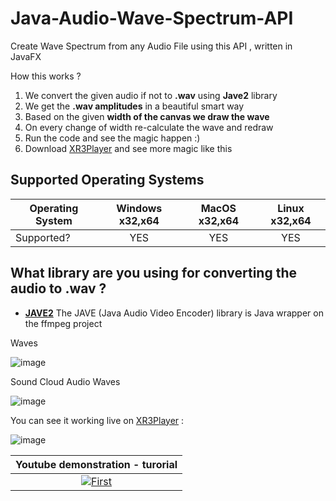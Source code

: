 # Java-Audio-Wave-Spectrum-API
Create Wave Spectrum from any Audio File using this API , written in JavaFX

How this works ?

1) We convert the given audio if not to **.wav** using **Jave2** library
2) We get the **.wav amplitudes** in a beautiful smart way
3) Based on the given **width of the canvas we draw the wave**
4) On every change of width re-calculate the wave and redraw
5) Run the code and see the magic happen :)
6) Download [XR3Player](https://github.com/goxr3plus/XR3Player) and see more magic like this 

## Supported Operating Systems

| Operating System | Windows x32,x64 | MacOS x32,x64 | Linux x32,x64 |
| ------- | :-----: | :-: | :-----: |
| Supported? | YES | YES  | YES  |

## What library are you using for converting the audio to .wav ?

- [**JAVE2**](https://github.com/goxr3plus/jave2) The JAVE (Java Audio Video Encoder) library is Java wrapper on the ffmpeg project

Waves 

![image](https://github.com/goxr3plus/Java-Audio-Wave-Spectrum-API/blob/master/images/Screenshot_2.jpg?raw=true)

Sound Cloud Audio Waves

![image](https://github.com/goxr3plus/Java-Audio-Wave-Spectrum-API/blob/master/images/soundcloud.jpg?raw=true)

You can see it working live on [XR3Player](https://github.com/goxr3plus/XR3Player) :

![image](https://github.com/goxr3plus/Java-Audio-Wave-Spectrum-API/blob/master/images/Screenshot_1.jpg?raw=true)


| Youtube demonstration - turorial |
|:-:|
| [![First](http://img.youtube.com/vi/dcw8n6rcBuY/0.jpg)](https://www.youtube.com/watch?v=dcw8n6rcBuY)  |


